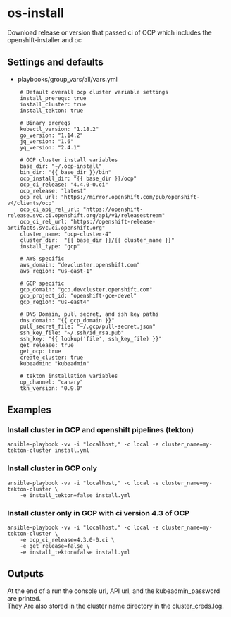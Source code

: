 # os-install
Download release or version that passed ci of OCP which includes the openshift-installer and oc

## Settings and defaults

- playbooks/group_vars/all/vars.yml

```
    # Default overall ocp cluster variable settings
    install_prereqs: true
    install_cluster: true
    install_tekton: true
    
    # Binary prereqs
    kubectl_version: "1.18.2"
    go_version: "1.14.2"
    jq_version: "1.6"
    yq_version: "2.4.1"
    
    # OCP cluster install variables
    base_dir: "~/.ocp-install"
    bin_dir: "{{ base_dir }}/bin"
    ocp_install_dir: "{{ base_dir }}/ocp"
    ocp_ci_release: "4.4.0-0.ci"
    ocp_release: "latest"
    ocp_rel_url: "https://mirror.openshift.com/pub/openshift-v4/clients/ocp"
    ocp_ci_api_rel_url: "https://openshift-release.svc.ci.openshift.org/api/v1/releasestream"
    ocp_ci_rel_url: "https://openshift-release-artifacts.svc.ci.openshift.org"
    cluster_name: "ocp-cluster-4"
    cluster_dir:  "{{ base_dir }}/{{ cluster_name }}"
    install_type: "gcp"
    
    # AWS specific
    aws_domain: "devcluster.openshift.com"
    aws_region: "us-east-1"
    
    # GCP specific
    gcp_domain: "gcp.devcluster.openshift.com"
    gcp_project_id: "openshift-gce-devel"
    gcp_region: "us-east4"
    
    # DNS Domain, pull secret, and ssh key paths
    dns_domain: "{{ gcp_domain }}"
    pull_secret_file: "~/.gcp/pull-secret.json"
    ssh_key_file: "~/.ssh/id_rsa.pub"
    ssh_key: "{{ lookup('file', ssh_key_file) }}"
    get_release: true
    get_ocp: true
    create_cluster: true
    kubeadmin: "kubeadmin"
    
    # tekton installation variables
    op_channel: "canary"
    tkn_version: "0.9.0"
```

## Examples

### Install cluster in GCP and openshift pipelines (tekton)
```
ansible-playbook -vv -i "localhost," -c local -e cluster_name=my-tekton-cluster install.yml
```

### Install cluster in GCP only
```
ansible-playbook -vv -i "localhost," -c local -e cluster_name=my-tekton-cluster \
    -e install_tekton=false install.yml
```

### Install cluster only in GCP with ci version 4.3 of OCP
```
ansible-playbook -vv -i "localhost," -c local -e cluster_name=my-tekton-cluster \
    -e ocp_ci_release=4.3.0-0.ci \
    -e get_release=false \
    -e install_tekton=false install.yml
```

## Outputs
 
At the end of a run the console url, API url, and the kubeadmin_password are printed.  </br>
They Are also stored in the cluster name directory in the cluster_creds.log.